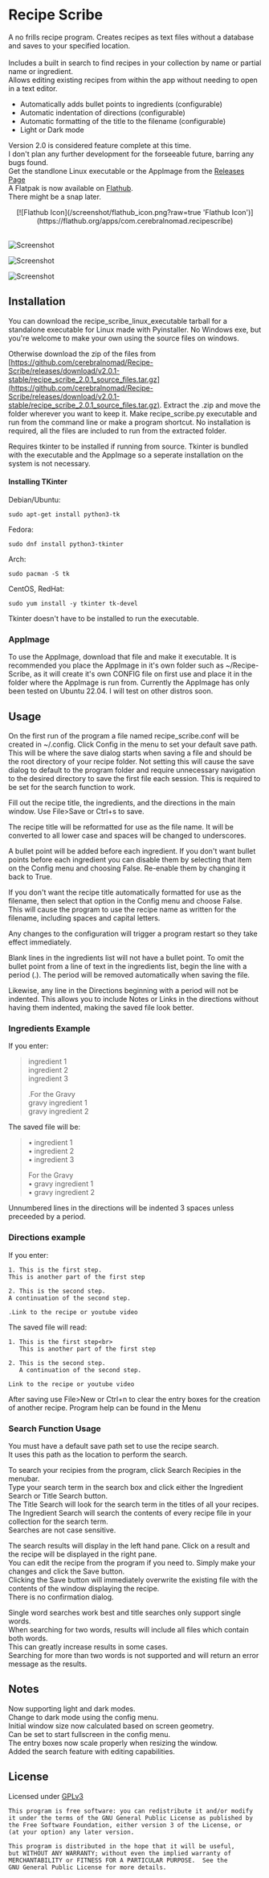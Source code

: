# Recipe Scribe
A no frills recipe program. Creates recipes as text files without a database and saves to your specified location.<br>  
Includes a built in search to find recipes in your collection by name or partial name or ingredient.<br>
Allows editing existing recipes from within the app without needing to open in a text editor.

* Automatically adds bullet points to ingredients (configurable)
* Automatic indentation of directions (configurable)
* Automatic formatting of the title to the filename (configurable)
* Light or Dark mode

Version 2.0 is considered feature complete at this time. <br>
I don't plan any further development for the forseeable future, barring any bugs found.<br>
Get the standlone Linux executable or the AppImage from the [Releases Page](https://github.com/cerebralnomad/Recipe-Scribe/releases/tag/v2.0-stable)<br>
A Flatpak is now available on [Flathub](https://flathub.org/apps/com.cerebralnomad.recipescribe).<br>
There might be a snap later.<br>
<center>
[![Flathub Icon](/screenshot/flathub_icon.png?raw=true 'Flathub Icon')](https://flathub.org/apps/com.cerebralnomad.recipescribe)
</center><br>
 
![Screenshot](/screenshot/rs_main_window.png?raw=true "Screenshot")

![Screenshot](/screenshot/rs_dark_mode.png?raw=true "Dark mode screenshot")

![Screenshot](/screenshot/rs_search_window.png?raw=true "Search Window Screenshot")

## Installation

You can download the recipe_scribe_linux_executable tarball for a standalone executable for Linux made with Pyinstaller.
No Windows exe, but you're welcome to make your own using the source files on windows.

Otherwise download the zip of the files from [https://github.com/cerebralnomad/Recipe-Scribe/releases/download/v2.0.1-stable/recipe_scribe_2.0.1_source_files.tar.gz](https://github.com/cerebralnomad/Recipe-Scribe/releases/download/v2.0.1-stable/recipe_scribe_2.0.1_source_files.tar.gz).
Extract the .zip and move the folder wherever you want to keep it. Make recipe_scribe.py executable and run from the 
command line or make a program shortcut.
No installation is required, all the files are included to run from the extracted folder.

Requires tkinter to be installed if running from source.
Tkinter is bundled with the executable and the AppImage so a seperate installation on the system is not necessary.

#### Installing TKinter
Debian/Ubuntu:
```
sudo apt-get install python3-tk
```
Fedora:
```
sudo dnf install python3-tkinter 
```
Arch:
```
sudo pacman -S tk
```

CentOS, RedHat:
```
sudo yum install -y tkinter tk-devel
```

Tkinter doesn't have to be installed to run the executable.

### AppImage

To use the AppImage, download that file and make it executable.
It is recommended you place the AppImage in it's own folder such as ~/Recipe-Scribe, as it will create it's own 
CONFIG file on first use and place it in the folder where the AppImage is run from.
Currently the AppImage has only been tested on Ubuntu 22.04. I will test on other distros soon.
 
## Usage

On the first run of the program a file named recipe_scribe.conf will be created in ~/.config.
Click Config in the menu to set your default save path. This will be where the save dialog starts when saving a file and 
should be the root directory of your recipe folder. 
Not setting this will cause the save dialog to default to the program folder and require unnecessary navigation to
the desired directory to save the first file each session.
This is required to be set for the search function to work.

Fill out the recipe title, the ingredients, and the directions in the main window.
Use File>Save or Ctrl+s to save. 

The recipe title will be reformatted for use as the file name. It will be converted to all lower case and spaces will be 
changed to underscores.

A bullet point will be added before each ingredient.
If you don't want bullet points before each ingredient you can disable them by 
selecting that item on the Config menu and choosing False.
Re-enable them by changing it back to True. 

If you don't want the recipe title automatically formatted for use as the filename,
then select that option in the Config menu and choose False.  
This will cause the program to use the recipe name as written for the filename, 
including spaces and capital letters.

Any changes to the configuration will trigger a program restart so they take effect immediately.

Blank lines in the ingredients list will not have a bullet point.
To omit the bullet point from a line of text in the ingredients list, begin the line with a period (.).
The period will be removed automatically when saving the file.

Likewise, any line in the Directions beginning with a period will not be indented.
This allows you to include Notes or Links in the directions without having them indented,
making the saved file look better.

### Ingredients Example
If you enter:  
> ingredient 1  
> ingredient 2  
> ingredient 3  
>
> .For the Gravy  
> gravy ingredient 1  
> gravy ingredient 2  

The saved file will be:  
> • ingredient 1  
> • ingredient 2  
> • ingredient 3  
>
> For the Gravy  
> • gravy ingredient 1  
> • gravy ingredient 2  

Unnumbered lines in the directions will be indented 3 spaces unless preceeded by a period.

### Directions example
If you enter: 
```
1. This is the first step.  
This is another part of the first step

2. This is the second step.
A continuation of the second step.

.Link to the recipe or youtube video
```
The saved file will read:  
```
1. This is the first step<br>
   This is another part of the first step

2. This is the second step.
   A continuation of the second step.

Link to the recipe or youtube video
```
After saving use File>New or Ctrl+n to clear the entry boxes for the creation of another recipe.
Program help can be found in the Menu

### Search Function Usage
You must have a default save path set to use the recipe search.  
It uses this path as the location to perform the search.

To search your recipies from the program, click Search Recipies in the menubar.  
Type your search term in the search box and click either the Ingredient Search or Title Search button.  
The Title Search will look for the search term in the titles of all your recipes.  
The Ingredient Search will search the contents of every recipe file in your collection for the search term.  
Searches are not case sensitive.

The search results will display in the left hand pane. Click on a result and the recipe will be displayed in the right pane.  
You can edit the recipe from the program if you need to. Simply make your changes and click the Save button.  
Clicking the Save button will immediately overwrite the existing file with the contents of the window displaying the recipe.  
There is no confirmation dialog.

Single word searches work best and title searches only support single words.  
When searching for two words, results will include all files which contain both words.  
This can greatly increase results in some cases.  
Searching for more than two words is not supported and will return an error message as the results.

## Notes
Now supporting light and dark modes.<br>
Change to dark mode using the config menu.<br>
Initial window size now calculated based on screen geometry.<br>
Can be set to start fullscreen in the config menu.<br>
The entry boxes now scale properly when resizing the window.<br>
Added the search feature with editing capabilities.<br>

## License

Licensed under [GPLv3](https://www.gnu.org/licenses/gpl-3.0.en.html)

    This program is free software: you can redistribute it and/or modify
    it under the terms of the GNU General Public License as published by
    the Free Software Foundation, either version 3 of the License, or
    (at your option) any later version.

    This program is distributed in the hope that it will be useful,
    but WITHOUT ANY WARRANTY; without even the implied warranty of
    MERCHANTABILITY or FITNESS FOR A PARTICULAR PURPOSE.  See the
    GNU General Public License for more details.
